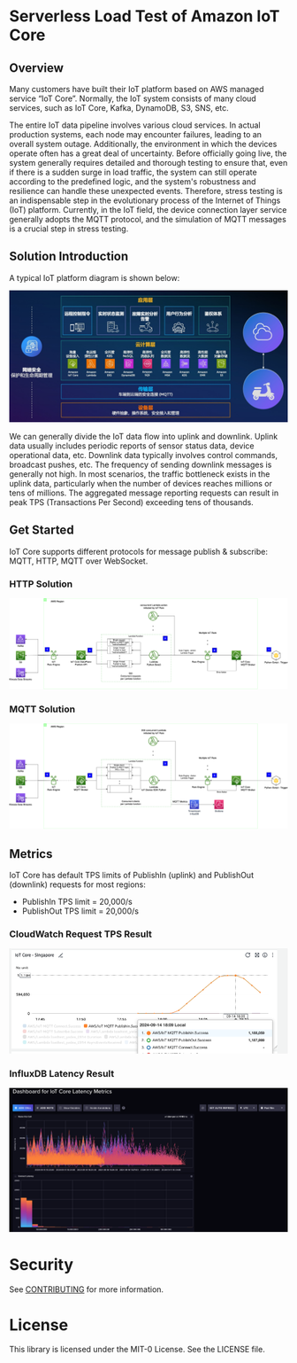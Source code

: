 # Serverless Load Test of Amazon IoT Core
## Overview
Many customers have built their IoT platform based on AWS managed service “IoT Core”. Normally, the IoT system consists of many cloud services, such as IoT Core, Kafka, DynamoDB, S3, SNS, etc. 

The entire IoT data pipeline involves various cloud services. In actual production systems, each node may encounter failures, leading to an overall system outage. Additionally, the environment in which the devices operate often has a great deal of uncertainty. Before officially going live, the system generally requires detailed and thorough testing to ensure that, even if there is a sudden surge in load traffic, the system can still operate according to the predefined logic, and the system's robustness and resilience can handle these unexpected events.
Therefore, stress testing is an indispensable step in the evolutionary process of the Internet of Things (IoT) platform. Currently, in the IoT field, the device connection layer service generally adopts the MQTT protocol, and the simulation of MQTT messages is a crucial step in stress testing.

## Solution Introduction
A typical IoT platform diagram is shown below:

![Overall Solution Architecture](./ConnectedVehicle.jpg)

We can generally divide the IoT data flow into uplink and downlink. Uplink data usually includes periodic reports of sensor status data, device operational data, etc. Downlink data typically involves control commands, broadcast pushes, etc. The frequency of sending downlink messages is generally not high. In most scenarios, the traffic bottleneck exists in the uplink data, particularly when the number of devices reaches millions or tens of millions. The aggregated message reporting requests can result in peak TPS (Transactions Per Second) exceeding tens of thousands.

## Get Started
IoT Core supports different protocols for message publish & subscribe: MQTT, HTTP, MQTT over WebSocket.
### HTTP Solution
![HTTP Lambda Architecture](./loadtest_http_architecture-http.drawio.png)
### MQTT Solution
![MQTT Lambda Architecture](./loadtest_http_architecture-mqtt.drawio.png)

## Metrics
IoT Core has default TPS limits of PublishIn (uplink) and PublishOut (downlink) requests for most regions:
* PublishIn TPS limit = 20,000/s
* PublishOut TPS limit = 20,000/s
### CloudWatch Request TPS Result
![CloudWatch](./CloudWatch_PublishInOut_tps.png)
### InfluxDB Latency Result
![InfluxDB Latency](./InfluxDB_latency_metrics.png)

# Security

See [CONTRIBUTING](CONTRIBUTING.md#security-issue-notifications) for more information.

# License

This library is licensed under the MIT-0 License. See the LICENSE file.

